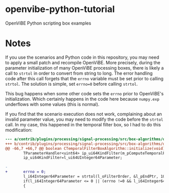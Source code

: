 # openvibe-python-tutorial
OpenViBE Python scripting box examples

# Notes

If you use the scenarios and Python code in this repository, you may
need to apply a small patch and recompile OpenViBE. More precisely,
during the parameter initialization of many OpenViBE processing boxes,
there is likely a call to `strtol` in order to convert from string to
long. The error handling code after this call forgets that the `errno`
variable must be set prior to calling `strtol`. The solution is
simple, set `errno=0` before calling `strtol`.

This bug happens when some other code sets the `errno` prior to
OpenViBE's initialization. Which certainly happens in the code here
because `numpy.exp` underflows with some values (this is normal).

If you find that the scenario execution does not work, complaining
about an invalid parameter value, you may need to modify the code
before the `strtol` call. In my case, this happened in the temporal
filter box, so I had to do this modification:

```diff
--- a/contrib/plugins/processing/signal-processing/src/box-algorithms/ovpCTemporalFilterBoxAlgorithm.cpp
+++ b/contrib/plugins/processing/signal-processing/src/box-algorithms/ovpCTemporalFilterBoxAlgorithm.cpp
@@ -66,7 +66,7 @@ boolean CTemporalFilterBoxAlgorithm::initialize(void)
        TParameterHandler<uint64> ip_ui64KindFilter(m_pComputeTemporalFilterCoefficients->getInputParameter(OVP_Algorithm_ComputeTemporalFilterCoefficients_InputParameterId_FilterType));
        ip_ui64KindFilter=l_ui64UInteger64Parameter;
 
-
+       errno = 0;
        l_i64Integer64Parameter = strtol(l_oFilterOrder, &l_pEndPtr, 10);
        if(l_i64Integer64Parameter <= 0 || (errno !=0 && l_i64Integer64Parameter == 0) || *l_pEndPtr != '\0' || errno == ERANGE)
        {
```
